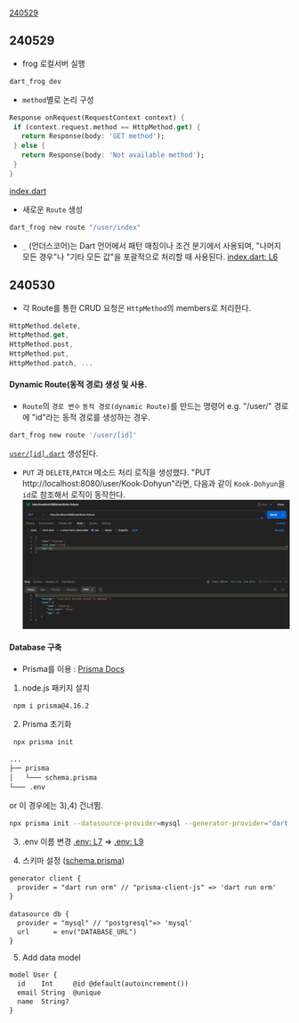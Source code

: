 [240529](#240529)

## 240529
 - frog 로컬서버 실행
 ```bash
 dart_frog dev
 ```
 
 - `method`별로 논리 구성
 ```dart
Response onRequest(RequestContext context) {
  if (context.request.method == HttpMethod.get) {
    return Response(body: 'GET method');
  } else {
    return Response(body: 'Not available method');
  }
}
 ```
 [index.dart](/routes/user/index.dart)
 
 - 새로운 `Route` 생성
 ```bash
 dart_frog new route "/user/index"
 ```
 
 - `_` (언더스코어)는 Dart 언어에서 패턴 매칭이나 조건 분기에서 사용되며, "나머지 모든 경우"나 "기타 모든 값"을 포괄적으로 처리할 때 사용된다.
[index.dart: L6](/routes/user/index.dart#L6)
 
## 240530
 - 각 Route를 통한 CRUD 요청은 `HttpMethod`의 members로 처리한다.
  ```dart
  HttpMethod.delete,
  HttpMethod.get,
  HttpMethod.post,
  HttpMethod.put,
  HttpMethod.patch, ...
  ```
#### Dynamic Route(동적 경로) 생성 및 사용.
 - `Route`의 `경로 변수` `동적 경로(dynamic Route)`를 만드는 명령어 e.g. "/user/" 경로에 "id"라는 동적 경로를 생성하는 경우.
  ```bash
  dart_frog new route '/user/[id]'
  ```

  [`user/[id].dart`](/routes/user/[id].dart) 생성된다.
 
 - `PUT` 과 `DELETE`,`PATCH` 메소드 처리 로직을 생성했다. 
 "PUT http://localhost:8080/user/Kook-Dohyun"라면, 다음과 같이 `Kook-Dohyun`을 `id`로 참조해서 로직이 동작한다. 
    ![alt text](/assets/image.png)
#### Database 구축
- Prisma를 이용 : [Prisma Docs](https://prisma.pub/getting-started/)

1) node.js 패키지 설치
```bash
 npm i prisma@4.16.2
```

2) Prisma 초기화
```bash
 npx prisma init
```
```diff
...
├── prisma
│   └─── schema.prisma
└─── .env
```
or 이 경우에는 3),4) 건너뜀.
```bash
npx prisma init --datasource-provider=mysql --generator-provider="dart run orm"
```

3) .env 이름 변경
 [.env: L7](.env#L7) => [.env: L9](.env#L9)

4) 스키마 설정 ([schema.prisma](/prisma/schema.prisma))
```prisma
generator client {
  provider = "dart run orm" // "prisma-client-js" => 'dart run orm'
}

datasource db {
  provider = "mysql" // "postgresql"=> 'mysql'
  url      = env("DATABASE_URL")
}

```

5) Add data model
```prisma
model User {
  id    Int     @id @default(autoincrement())
  email String  @unique
  name  String?
}
```

<!-- 6) Prisma Dart Client 생성
```bash
npx prisma generate
```
```diff
...
└─── prisma
     └─── generated_dart_client
          ├─── client.dart - The Prisma client implementation.
          ├─── model.dart - Your Prisma schema models, views and enums.
          └─── prisma.dart - Auto-generated Prisma client types.
``` -->